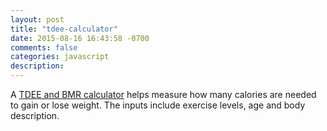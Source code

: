 ```yaml
---
layout: post
title: "tdee-calculator"
date: 2015-08-16 16:43:58 -0700
comments: false
categories: javascript
description: 
---
```

A [TDEE and BMR calculator](http://smoothiegains.com/tdee-and-bmr-calculator/) helps measure how many calories are needed to gain or lose weight. The inputs include exercise levels, age and body description.
